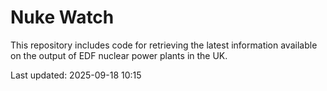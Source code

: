# Nuke Watch

This repository includes code for retrieving the latest information available on the output of EDF nuclear power plants in the UK.

Last updated: 2025-09-18 10:15